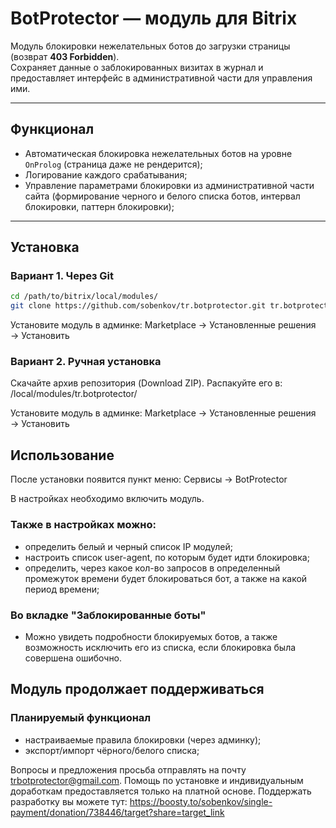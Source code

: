 # BotProtector — модуль для Bitrix

Модуль блокировки нежелательных ботов до загрузки страницы (возврат **403 Forbidden**).  
Сохраняет данные о заблокированных визитах в журнал и предоставляет интерфейс в административной части для управления ими.  

---

## Функционал

- Автоматическая блокировка нежелательных ботов на уровне `OnProlog` (страница даже не рендерится);
- Логирование каждого срабатывания;
- Управление параметрами блокировки из административной части сайта (формирование черного и белого списка ботов, интервал блокировки, паттерн блокировки);


---

## Установка

### Вариант 1. Через Git

```bash
cd /path/to/bitrix/local/modules/
git clone https://github.com/sobenkov/tr.botprotector.git tr.botprotector
```
Установите модуль в админке:
Marketplace → Установленные решения → Установить

### Вариант 2. Ручная установка

Скачайте архив репозитория (Download ZIP).
Распакуйте его в:
/local/modules/tr.botprotector/

Установите модуль в админке:
Marketplace → Установленные решения → Установить

## Использование

После установки появится пункт меню:
Сервисы → BotProtector

В настройках необходимо включить модуль.

### Также в настройках можно:
- определить белый и черный список IP модулей;
- настроить список user-agent, по которым будет идти блокировка;
- определить, через какое кол-во запросов в определенный промежуток времени будет блокироваться бот, а также на какой период времени;
### Во вкладке "Заблокированные боты" 
 - Можно увидеть подробности блокируемых ботов, а также возможность исключить его из списка, если блокировка была совершена ошибочно.

## Модуль продолжает поддерживаться
### Планируемый функционал
 - настраиваемые правила блокировки (через админку);
 - экспорт/импорт чёрного/белого списка;

Вопросы и предложения просьба отправлять на почту trbotprotector@gmail.com. Помощь по установке и индивидуальным доработкам предоставляется только на платной основе. Поддержать разработку вы можете тут: https://boosty.to/sobenkov/single-payment/donation/738446/target?share=target_link
